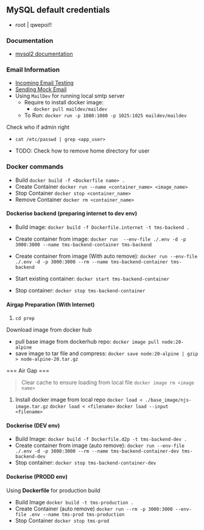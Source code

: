 ## MySQL default credentials

- root | qwepoi!!

### Documentation

- [mysql2 documentation](https://sidorares.github.io/node-mysql2/docs)

### Email Information

- [Incoming Email Testing](https://www.wpoven.com/tools/free-smtp-server-for-testing)
- [Sending Mock Email](https://ethereal.email/create)
- Using `MailDev` for running local smtp server
  - Require to install docker image:
    - `docker pull maildev/maildev`
  - To Run: `docker run -p 1080:1080 -p 1025:1025 maildev/maildev`

Check who if admin right

- `cat /etc/passwd | grep <app_user>`

- TODO: Check how to remove home directory for user

### Docker commands

- Build `docker build -f <Dockerfile name> .`
- Create Container `docker run --name <container_name> <image_name>`
- Stop Container `docker stop <container_name>`
- Remove Container `docker rm <container_name>`

#### Dockerise backend (preparing internet to dev env)

- Build image: `docker build -f Dockerfile.internet -t tms-backend .`

- Create container from image: `docker run  --env-file ./.env -d -p 3000:3000 --name tms-backend-container tms-backend`
- Create container from image (With auto remove): `docker run --env-file ./.env -d -p 3000:3000 --rm --name tms-backend-container tms-backend`

- Start existing container: `docker start tms-backend-container`

- Stop container: `docker stop tms-backend-container`

#### Airgap Preparation (With Internet)

1. `cd prep`

Download image from docker hub

- pull base image from dockerhub repo: `docker image pull node:20-alpine`
- save image to tar file and compress: `docker save node:20-alpine | gzip > node-alpine-20.tar.gz`

=== Air Gap ===

> Clear cache to ensure loading from local file `docker image rm <image name>`

1. Install docker image from local repo
   `docker load < ./base_image/njs-image.tar.gz`
   `docker load < <filename>`
   `docker load --input <filename>`

#### Dockerise (DEV env)

- Build Image: `docker build -f Dockerfile.d2p -t tms-backend-dev .`
- Create container from image (auto remove): `docker run --env-file ./.env -d -p 3000:3000 --rm --name tms-backend-container-dev tms-backend-dev`
- Stop container: `docker stop tms-backend-container-dev`

#### Dockerise (PRODD env)

Using **Dockerfile** for production build

- Build Image `docker build -t tms-production .`
- Create Container (auto remove) `docker run --rm -p 3000:3000 --env-file .env --name tms-prod tms-production`
- Stop Container `docker stop tms-prod`
